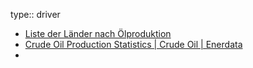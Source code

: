 type:: driver

- [Liste der Länder nach Ölproduktion](https://wikide.org/de/List_of_countries_by_oil_production "Liste der Länder nach Ölproduktion")
- [Crude Oil Production Statistics | Crude Oil | Enerdata](https://yearbook.enerdata.net/crude-oil/world-production-statistics.html "Crude Oil Production Statistics | Crude Oil | Enerdata")
-